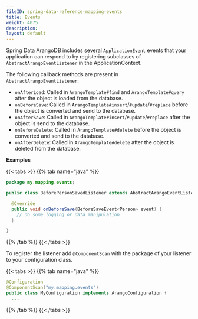 ```yaml
---
fileID: spring-data-reference-mapping-events
title: Events
weight: 4075
description: 
layout: default
---
```

Spring Data ArangoDB includes several `ApplicationEvent` events that your application can respond to by registering subclasses of `AbstractArangoEventListener` in the ApplicationContext.

The following callback methods are present in `AbstractArangoEventListener`:

- `onAfterLoad`: Called in `ArangoTemplate#find` and `ArangoTemplate#query` after the object is loaded from the database.
- `onBeforeSave`: Called in `ArangoTemplate#insert`/`#update`/`#replace` before the object is converted and send to the database.
- `onAfterSave`: Called in `ArangoTemplate#insert`/`#update`/`#replace` after the object is send to the database.
- `onBeforeDelete`: Called in `ArangoTemplate#delete` before the object is converted and send to the database.
- `onAfterDelete`: Called in `ArangoTemplate#delete` after the object is deleted from the database.

**Examples**

{{< tabs >}}
{{% tab name="java" %}}
```java
package my.mapping.events;

public class BeforePersonSavedListener extends AbstractArangoEventListener<Person> {

  @Override
  public void onBeforeSave(BeforeSaveEvent<Person> event) {
    // do some logging or data manipulation
  }

}
```
{{% /tab %}}
{{< /tabs >}}

To register the listener add `@ComponentScan` with the package of your listener to your configuration class.

{{< tabs >}}
{{% tab name="java" %}}
```java
@Configuration
@ComponentScan("my.mapping.events")
public class MyConfiguration implements ArangoConfiguration {
  ...
```
{{% /tab %}}
{{< /tabs >}}
